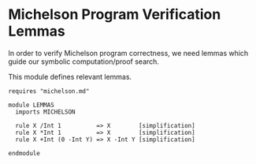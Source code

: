 Michelson Program Verification Lemmas
=====================================

In order to verify Michelson program correctness, we need lemmas which guide
our symbolic computation/proof search.

This module defines relevant lemmas.

```k
requires "michelson.md"
```

```k
module LEMMAS
  imports MICHELSON

  rule X /Int 1          => X        [simplification]
  rule X *Int 1          => X        [simplification]
  rule X +Int (0 -Int Y) => X -Int Y [simplification]

endmodule
```
